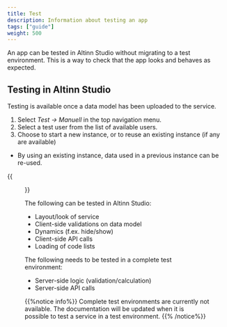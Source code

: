 ```yaml
---
title: Test
description: Information about testing an app
tags: ["guide"]
weight: 500
---
```


An app can be tested in Altinn Studio without migrating to a test environment.
This is a way to check that the app looks and behaves as expected. 

## Testing in Altinn Studio
Testing is available once a data model has been uploaded to the service. 

1. Select _Test -> Manuell_ in the top navigation menu. 
2. Select a test user from the list of available users.
3. Choose to start a new instance, or to reuse an existing instance (if any are available)
  * By using an existing instance, data used in a previous instance can be re-used.

{{<figure src="runtime-test.gif?width=1000" title="Test utgave i Runtime">}}

The following can be tested in Altinn Studio:

- Layout/look of service
- Client-side validations on data model
- Dynamics (f.ex. hide/show)
- Client-side API calls
- Loading of code lists

The following needs to be tested in a complete test environment:

- Server-side logic (validation/calculation)
- Server-side API calls

{{%notice info%}}
Complete test environments are currently not available. The documentation will be updated when it is possible to test a service in a test environment.
{{% /notice%}}


